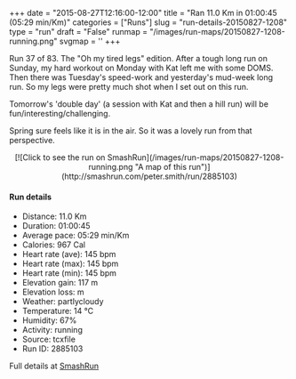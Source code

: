 +++
date = "2015-08-27T12:16:00-12:00"
title = "Ran 11.0 Km in 01:00:45 (05:29 min/Km)"
categories = ["Runs"]
slug = "run-details-20150827-1208"
type = "run"
draft = "False"
runmap = "/images/run-maps/20150827-1208-running.png"
svgmap = '<polyline points="93 12, 91 16, 92 17, 97 18, 96 21, 99 26, 99 28, 97 29, 95 34, 95 36, 100 40, 100 47, 98 54, 97 61, 99 65, 100 69, 98 72, 97 74, 97 78, 94 86, 94 89, 67 83, 66 83, 21 73, 19 72, 6 57, 2 54, 0 50, 0 33, 10 32, 16 31, 22 30, 45 32, 54 32, 60 29, 79 15, 82 16, 81 16, 84 12">'
+++

Run 37 of 83. The "Oh my tired legs" edition. After a tough long run on Sunday, my hard workout on Monday with Kat left me with some DOMS. Then there was Tuesday's speed-work and yesterday's mud-week long run. So my legs were pretty much shot when I set out on this run. 

Tomorrow's 'double day' (a session with Kat and then a hill run) will be fun/interesting/challenging. 

Spring sure feels like it is in the air. So it was a lovely run from that perspective. 



<!--more-->

<center>
[![Click to see the run on SmashRun](/images/run-maps/20150827-1208-running.png "A map of this run")](http://smashrun.com/peter.smith/run/2885103)
</center>

#### Run details

* Distance: 11.0 Km
* Duration: 01:00:45
* Average pace: 05:29 min/Km
* Calories: 967 Cal
* Heart rate (ave): 145 bpm
* Heart rate (max): 145 bpm
* Heart rate (min): 145 bpm
* Elevation gain: 117 m
* Elevation loss:  m
* Weather: partlycloudy
* Temperature: 14 &deg;C
* Humidity: 67%
* Activity: running
* Source: tcxfile
* Run ID: 2885103

Full details at [SmashRun](http://smashrun.com/peter.smith/run/2885103)